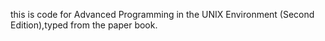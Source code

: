this is code for Advanced Programming in the UNIX Environment (Second Edition),typed from the paper book.